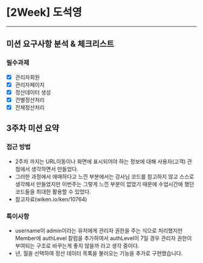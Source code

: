 # [2Week] 도석영
***

## 미션 요구사항 분석 & 체크리스트
### 필수과제

- [X] 관리자회원
- [X] 관리자페이지
- [X] 정산데이터 생성
- [X] 건별정산처리
- [X] 전체정산처리

## 3주차 미션 요약
### 접근 방법
- 2주차 까지는 URL이동이나 화면에 표시되어야 하는 정보에 대해 사용자(고객) 관점에서 생각하면서 만들었다.
- 그러한 과정에서 애매하다고 느낀 부분에서는 강사님 코드를 참고하지 않고 스스로 생각해서 만들었지만 이번주는 그렇게 느낀 부분이 없었기 때문에 수업시간에 했던 코드들을 최대한 활용할 수 있었다.
- 참고자료(wiken.io/ken/10764)

### 특이사항
- username이 admin이라는 유저에게 관리자 권한을 주는 식으로 처리했지만 Member에 authLevel 칼럼을 추가하여서 authLevel이 7일 경우 관리자 권한이 부여되는 구조로 바꾸는게 좋지 않을까 라고 생각 중이다.
- 년, 월을 선택하여 정산 데이터 목록을 불러오는 기능을 추가로 구현했습니다.
